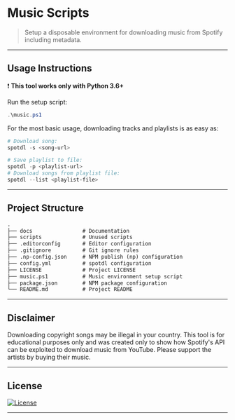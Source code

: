 # Music Scripts

> Setup a disposable environment for downloading music from Spotify including metadata.

---

## Usage Instructions

❗️ **This tool works only with Python 3.6+**

Run the setup script:

```powershell
.\music.ps1
```

For the most basic usage, downloading tracks and playlists is as easy as:

```powershell
# Download song:
spotdl -s <song-url>
```

```powershell
# Save playlist to file:
spotdl -p <playlist-url>
# Download songs from playlist file:
spotdl --list <playlist-file>
```

---

## Project Structure

```md
.
├── docs                # Documentation
├── scripts             # Unused scripts
├── .editorconfig       # Editor configuration
├── .gitignore          # Git ignore rules
├── .np-config.json     # NPM publish (np) configuration
├── config.yml          # spotdl configuration
├── LICENSE             # Project LICENSE
├── music.ps1           # Music environment setup script
├── package.json        # NPM package configuration
└── README.md           # Project README
```

---

## Disclaimer

Downloading copyright songs may be illegal in your country.
This tool is for educational purposes only and was created only to show
how Spotify's API can be exploited to download music from YouTube.
Please support the artists by buying their music.

---

## License

[![License](https://img.shields.io/github/license/patevs/music.svg)](https://github.com/patevs/music/blob/master/LICENSE)

---
